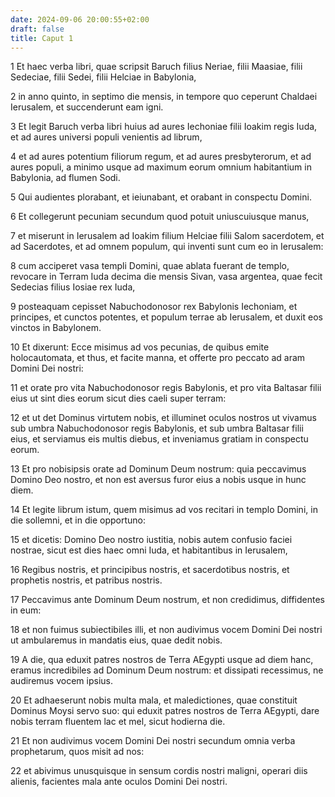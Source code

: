 ```yaml
---
date: 2024-09-06 20:00:55+02:00
draft: false
title: Caput 1
---
```





1 Et haec verba libri, quae scripsit Baruch filius Neriae, filii Maasiae, filii Sedeciae, filii Sedei, filii Helciae in Babylonia,

2 in anno quinto, in septimo die mensis, in tempore quo ceperunt Chaldaei Ierusalem, et succenderunt eam igni.

3 Et legit Baruch verba libri huius ad aures Iechoniae filii Ioakim regis Iuda, et ad aures universi populi venientis ad librum,

4 et ad aures potentium filiorum regum, et ad aures presbyterorum, et ad aures populi, a minimo usque ad maximum eorum omnium habitantium in Babylonia, ad flumen Sodi.

5 Qui audientes plorabant, et ieiunabant, et orabant in conspectu Domini.

6 Et collegerunt pecuniam secundum quod potuit uniuscuiusque manus,

7 et miserunt in Ierusalem ad Ioakim filium Helciae filii Salom sacerdotem, et ad Sacerdotes, et ad omnem populum, qui inventi sunt cum eo in Ierusalem:

8 cum acciperet vasa templi Domini, quae ablata fuerant de templo, revocare in Terram Iuda decima die mensis Sivan, vasa argentea, quae fecit Sedecias filius Iosiae rex Iuda,

9 posteaquam cepisset Nabuchodonosor rex Babylonis Iechoniam, et principes, et cunctos potentes, et populum terrae ab Ierusalem, et duxit eos vinctos in Babylonem.

10 Et dixerunt: Ecce misimus ad vos pecunias, de quibus emite holocautomata, et thus, et facite manna, et offerte pro peccato ad aram Domini Dei nostri:

11 et orate pro vita Nabuchodonosor regis Babylonis, et pro vita Baltasar filii eius ut sint dies eorum sicut dies caeli super terram:

12 et ut det Dominus virtutem nobis, et illuminet oculos nostros ut vivamus sub umbra Nabuchodonosor regis Babylonis, et sub umbra Baltasar filii eius, et serviamus eis multis diebus, et inveniamus gratiam in conspectu eorum.

13 Et pro nobisipsis orate ad Dominum Deum nostrum: quia peccavimus Domino Deo nostro, et non est aversus furor eius a nobis usque in hunc diem.

14 Et legite librum istum, quem misimus ad vos recitari in templo Domini, in die sollemni, et in die opportuno:

15 et dicetis: Domino Deo nostro iustitia, nobis autem confusio faciei nostrae, sicut est dies haec omni Iuda, et habitantibus in Ierusalem,

16 Regibus nostris, et principibus nostris, et sacerdotibus nostris, et prophetis nostris, et patribus nostris.

17 Peccavimus ante Dominum Deum nostrum, et non credidimus, diffidentes in eum:

18 et non fuimus subiectibiles illi, et non audivimus vocem Domini Dei nostri ut ambularemus in mandatis eius, quae dedit nobis.

19 A die, qua eduxit patres nostros de Terra AEgypti usque ad diem hanc, eramus incredibiles ad Dominum Deum nostrum: et dissipati recessimus, ne audiremus vocem ipsius.

20 Et adhaeserunt nobis multa mala, et maledictiones, quae constituit Dominus Moysi servo suo: qui eduxit patres nostros de Terra AEgypti, dare nobis terram fluentem lac et mel, sicut hodierna die.

21 Et non audivimus vocem Domini Dei nostri secundum omnia verba prophetarum, quos misit ad nos:

22 et abivimus unusquisque in sensum cordis nostri maligni, operari diis alienis, facientes mala ante oculos Domini Dei nostri.


